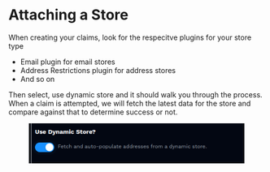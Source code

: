 # Attaching a Store

When creating your claims, look for the respecitve plugins for your store type

* Email plugin for email stores
* Address Restrictions plugin for address stores
* And so on

Then select, use dynamic store and it should walk you through the process. When a claim is attempted, we will fetch the latest data for the store and compare against that to determine success or not.

<figure><img src="../../../../.gitbook/assets/image (7).png" alt=""><figcaption></figcaption></figure>
